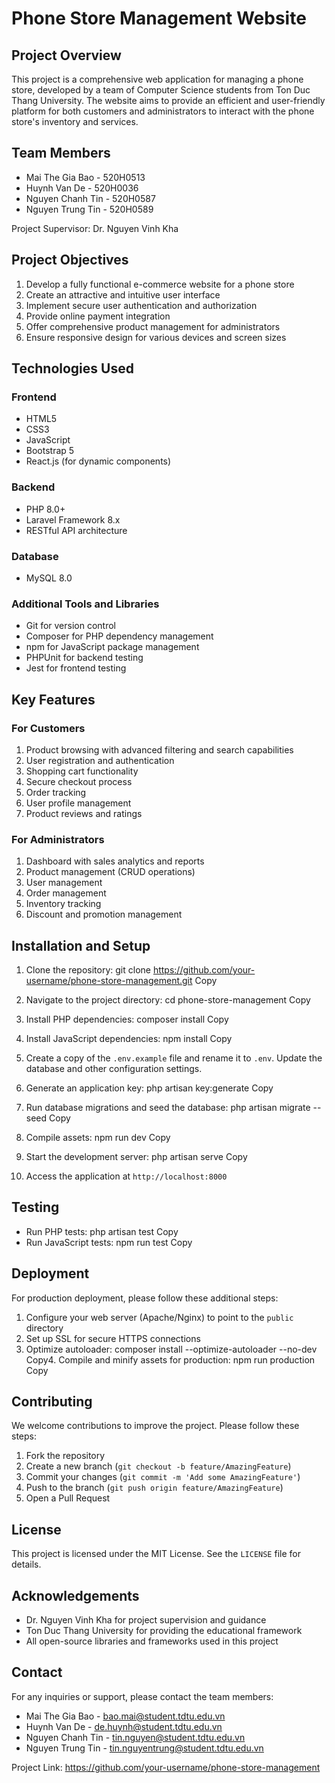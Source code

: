 # Phone Store Management Website

## Project Overview

This project is a comprehensive web application for managing a phone store, developed by a team of Computer Science students from Ton Duc Thang University. The website aims to provide an efficient and user-friendly platform for both customers and administrators to interact with the phone store's inventory and services.

## Team Members

- Mai The Gia Bao - 520H0513
- Huynh Van De - 520H0036  
- Nguyen Chanh Tin - 520H0587
- Nguyen Trung Tin - 520H0589

Project Supervisor: Dr. Nguyen Vinh Kha

## Project Objectives

1. Develop a fully functional e-commerce website for a phone store
2. Create an attractive and intuitive user interface
3. Implement secure user authentication and authorization
4. Provide online payment integration
5. Offer comprehensive product management for administrators
6. Ensure responsive design for various devices and screen sizes

## Technologies Used

### Frontend
- HTML5
- CSS3
- JavaScript
- Bootstrap 5
- React.js (for dynamic components)

### Backend
- PHP 8.0+
- Laravel Framework 8.x
- RESTful API architecture

### Database
- MySQL 8.0

### Additional Tools and Libraries
- Git for version control
- Composer for PHP dependency management
- npm for JavaScript package management
- PHPUnit for backend testing
- Jest for frontend testing

## Key Features

### For Customers
1. Product browsing with advanced filtering and search capabilities
2. User registration and authentication
3. Shopping cart functionality
4. Secure checkout process
5. Order tracking
6. User profile management
7. Product reviews and ratings

### For Administrators
1. Dashboard with sales analytics and reports
2. Product management (CRUD operations)
3. User management
4. Order management
5. Inventory tracking
6. Discount and promotion management

## Installation and Setup

1. Clone the repository:
git clone https://github.com/your-username/phone-store-management.git
Copy
2. Navigate to the project directory:
cd phone-store-management
Copy
3. Install PHP dependencies:
composer install
Copy
4. Install JavaScript dependencies:
npm install
Copy
5. Create a copy of the `.env.example` file and rename it to `.env`. Update the database and other configuration settings.

6. Generate an application key:
php artisan key:generate
Copy
7. Run database migrations and seed the database:
php artisan migrate --seed
Copy
8. Compile assets:
npm run dev
Copy
9. Start the development server:
php artisan serve
Copy
10. Access the application at `http://localhost:8000`

## Testing

- Run PHP tests:
php artisan test
Copy
- Run JavaScript tests:
npm run test
Copy
## Deployment

For production deployment, please follow these additional steps:

1. Configure your web server (Apache/Nginx) to point to the `public` directory
2. Set up SSL for secure HTTPS connections
3. Optimize autoloader:
composer install --optimize-autoloader --no-dev
Copy4. Compile and minify assets for production:
npm run production
Copy
## Contributing

We welcome contributions to improve the project. Please follow these steps:

1. Fork the repository
2. Create a new branch (`git checkout -b feature/AmazingFeature`)
3. Commit your changes (`git commit -m 'Add some AmazingFeature'`)
4. Push to the branch (`git push origin feature/AmazingFeature`)
5. Open a Pull Request

## License

This project is licensed under the MIT License. See the `LICENSE` file for details.

## Acknowledgements

- Dr. Nguyen Vinh Kha for project supervision and guidance
- Ton Duc Thang University for providing the educational framework
- All open-source libraries and frameworks used in this project

## Contact

For any inquiries or support, please contact the team members:

- Mai The Gia Bao - bao.mai@student.tdtu.edu.vn
- Huynh Van De - de.huynh@student.tdtu.edu.vn
- Nguyen Chanh Tin - tin.nguyen@student.tdtu.edu.vn
- Nguyen Trung Tin - tin.nguyentrung@student.tdtu.edu.vn

Project Link: https://github.com/your-username/phone-store-management
